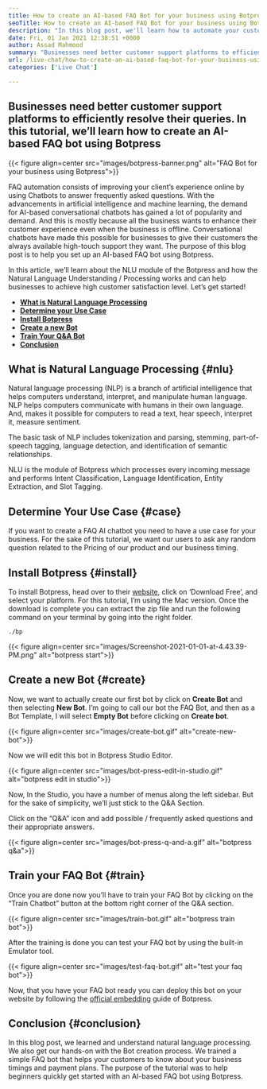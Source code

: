 ```yaml
---
title: How to create an AI-based FAQ Bot for your business using Botpress
seoTitle: How to create an AI-based FAQ Bot for your business using Botpress
description: "In this blog post, we'll learn how to automate your customer queries using an AI-based faq bot using Botpress on your website."
date: Fri, 01 Jan 2021 12:38:51 +0000
author: Assad Mahmood
summary: "Businesses need better customer support platforms to efficiently resolve their queries. In this tutorial, we'll learn how to create an AI-based FAQ bot using Botpress"
url: /live-chat/how-to-create-an-ai-based-faq-bot-for-your-business-using-botpress/
categories: ['Live Chat']

---
```

## Businesses need better customer support platforms to efficiently resolve their queries. In this tutorial, we’ll learn how to create an AI-based FAQ bot using Botpress

{{< figure align=center src="images/botpress-banner.png" alt="FAQ Bot for your business using Botpress">}}  

FAQ automation consists of improving your client’s experience online by using Chatbots to answer frequently asked questions. With the advancements in artificial intelligence and machine learning, the demand for AI-based conversational chatbots has gained a lot of popularity and demand. And this is mostly because all the business wants to enhance their customer experience even when the business is offline. Conversational chatbots have made this possible for businesses to give their customers the always available high-touch support they want. The purpose of this blog post is to help you set up an AI-based FAQ bot using Botpress.

In this article, we’ll learn about the NLU module of the Botpress and how the Natural Language Understanding / Processing works and can help businesses to achieve high customer satisfaction level. Let’s get started!

  * **[What is Natural Language Processing][1]**
  * [**Determine your Use Case**][2]
  * [**Install Botpress**][3]
  * [**Create a new Bot**][4]
  * [**Train Your Q&A Bot**][5]
  * [**Conclusion**][6]

## What is Natural Language Processing {#nlu}

Natural language processing (NLP) is a branch of artificial intelligence that helps computers understand, interpret, and manipulate human language. NLP helps computers communicate with humans in their own language. And, makes it possible for computers to read a text, hear speech, interpret it, measure sentiment.

The basic task of NLP includes tokenization and parsing, stemming, part-of-speech tagging, language detection, and identification of semantic relationships.

NLU is the module of Botpress which processes every incoming message and performs Intent Classification, Language Identification, Entity Extraction, and Slot Tagging.

## Determine Your Use Case {#case}

If you want to create a FAQ AI chatbot you need to have a use case for your business. For the sake of this tutorial, we want our users to ask any random question related to the Pricing of our product and our business timing. 

## Install Botpress {#install}

To install Botpress, head over to their [website][7], click on ‘Download Free’, and select your platform. For this tutorial, I’m using the Mac version. Once the download is complete you can extract the zip file and run the following command on your terminal by going into the right folder.


```
./bp
```


{{< figure align=center src="images/Screenshot-2021-01-01-at-4.43.39-PM.png" alt="botpress start">}}  

## Create a new Bot {#create}

Now, we want to actually create our first bot by click on **Create Bot** and then selecting **New Bot**. I’m going to call our bot the FAQ Bot, and then as a Bot Template, I will select **Empty Bot** before clicking on **Create bot**.

{{< figure align=center src="images/create-bot.gif" alt="create-new-bot">}}  

Now we will edit this bot in Botpress Studio Editor.

{{< figure align=center src="images/bot-press-edit-in-studio.gif" alt="botpress edit in studio">}}  

Now, In the Studio, you have a number of menus along the left sidebar. But for the sake of simplicity, we’ll just stick to the Q&A Section.

Click on the “Q&A” icon and add possible / frequently asked questions and their appropriate answers.

{{< figure align=center src="images/bot-press-q-and-a.gif" alt="botpress q&a">}}  

## Train your FAQ Bot {#train}

Once you are done now you’ll have to train your FAQ Bot by clicking on the “Train Chatbot” button at the bottom right corner of the Q&A section.

{{< figure align=center src="images/train-bot.gif" alt="botpress train bot">}}  

After the training is done you can test your FAQ bot by using the built-in Emulator tool.

{{< figure align=center src="images/test-faq-bot.gif" alt="test your faq bot">}}  

Now, that you have your FAQ bot ready you can deploy this bot on your website by following the [official embedding][8] guide of Botpress.

## Conclusion {#conclusion}

In this blog post, we learned and understand natural language processing. We also get our hands-on with the Bot creation process. We trained a simple FAQ bot that helps your customers to know about your business timings and payment plans. The purpose of the tutorial was to help beginners quickly get started with an AI-based FAQ bot using Botpress.

 [1]: #nlu
 [2]: #case
 [3]: #install
 [4]: #create
 [5]: #train
 [6]: #conclusion
 [7]: https://botpress.com/download
 [8]: https://botpress.com/docs/channels/web